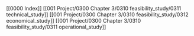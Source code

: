 [[0000 Index]]
[[001 Project/0300 Chapter 3/0310 feasibility_study/0311 technical_study]]
[[001 Project/0300 Chapter 3/0310 feasibility_study/0312 economical_study]]
[[001 Project/0300 Chapter 3/0310 feasibility_study/0311 operational_study]]
